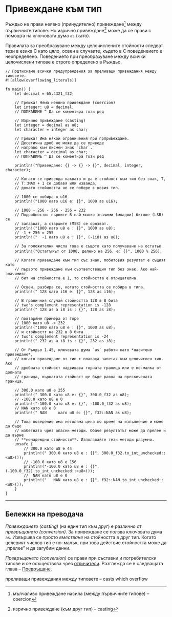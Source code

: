 # Привеждане към тип

Ръждьо не прави неявно (принудително) привеждане[^coercion] между първичните типове. Но
изрично привеждане[^casting] може да се прави с помощта на ключовата дума `as` (като).

Правилата за преобразуване между целочислените стойности следват тези в езика C като
цяло, освен в случаите, където в C поведенеието е неопределено. Поведението при
преобразуване между всички целочислени типове е строго определено в Ръждьо.

```rust,editable,ignore,mdbook-runnable
// Подтискаме всички предупреждения за преливащи привеждания между типовете.
#![allow(overflowing_literals)]

fn main() {
    let decimal = 65.4321_f32;

    // Грешка! Няма неявно привеждане (coercion)
    let integer: u8 = decimal;
    // ПОПРАВИМЕ ^ Да се коментира този ред

    // Изрично привеждане (casting)
    let integer = decimal as u8;
    let character = integer as char;

    // Грешка! Има някои ограничения при прпривеждане.
    // Десетична дроб не може да се приведе
    // направо към писмен знак `char`.
    let character = decimal as char;
    // ПОПРАВИМЕ ^ Да се коментира този ред

    println!("Привеждане: {} -> {} -> {}", decimal, integer, character);

    // Когато се привежда каквато и да е стойност към тип без знак, T,
    // T::MAX + 1 се добавя или изважда,
    // докато стойността не се побере в новия тип.

    // 1000 се побира в u16
    println!("1000 като u16 е: {}", 1000 as u16);

    // 1000 - 256 - 256 - 256 = 232
    // Подробности: първите 8 най-малко значими (младши) битове (LSB) се
    // запазват, а старшите (MSB) се орязват.
    println!("1000 като u8 е : {}", 1000 as u8);
    // -1 + 256 = 255
    println!("  -1 като u8 е : {}", (-1i8) as u8);

    // За положителни числа това е същото като получаване на остатък
    println!("Остатꙑкът от 1000, делено на 256, е: {}", 1000 % 256);

    // Когато привеждаме към тип със знак, побитовия резултат е същият като
    // първото привеждане към съответстващия тип без знак. Ако най-значимият
    // бит на стойността е 1, то стойността е отрицателна.

    // Освен, разбира се, когато стойността се побира в типа.
    println!(" 128 като i16 е: {}", 128 as i16);

    // В граничния случай стойността 128 в 8 бита
    // two's complement representation is -128
    println!(" 128 as a i8 is : {}", 128 as i8);

    // повтаряме примера от горе
    // 1000 като u8 -> 232
    println!("1000 като u8 е : {}", 1000 as u8);
    // и стойностт на 232 в 8 бита
    // two's complement representation is -24
    println!(" 232 as a i8 is : {}", 232 as i8);

    // От Ръждьо 1.45, ключовата дума `as` работи като *наситено привеждане*,
    // когато привеждаме от тип с плаваща запетая към целочислен тип. Ако
    // дробната стойност надвишава горната граница или е по-малка от долната
    // граница, върнатата стойност ще бъде равна на прескочената граница.

    // 300.0 като u8 е 255
    println!(" 300.0 като u8 е: {}", 300.0_f32 as u8);
    // -100.0 като u8 е 0
    println!("-100.0 като u8 е: {}", -100.0_f32 as u8);
    // NAN като u8 е 0
    println!(" NAN     като u8 е: {}", f32::NAN as u8);

    // Това поведение има неголяма цена по време на изпълнение и може да бъде
    // избегнато чрез опасни методи. Обаче резултатът може да прелее и да върне
    // **ненадеждни стойности**. Използвайте тези методи разумно.
    unsafe {
        // 300.0 като u8 е 44
        println!(" 300.0 като u8 е : {}", 300.0_f32.to_int_unchecked::<u8>());
        // -100.0 като u8 е 156
        println!("-100.0 като u8 е : {}", (-100.0_f32).to_int_unchecked::<u8>());
        //  NAN като u8 е 0
        println!("   NAN като u8 е : {}", f32::NAN.to_int_unchecked::<u8>());
    }
}
```

---
## Бележки на преводача

*Привеждането (casting)* (на един тип към друг) е различно от *превръщането
(conversion)*. За привеждане се ползва ключовата дума `as`. Извършва се просто
*вместване* на стойността в друг тип. Когато целевият числов тип е по-малък,
при това действие стойността може да „прелее” и да загубим данни.

*Превръщането (conversion)* се прави при съставни и потребителски типове и се
осъществява чрез [отличители][traits]. Разглежда се в следващата глава –
[Превръщане][conversion].


преливащи привеждания между типовете – casts which overflow

[^coercion]: мълчаливо привеждане насила (между първичните типове) – coercion 

[^casting]: изрично привеждане (към друг тип) – casting

[traits]: ../../trait.md
[conversion]: ../../conversion.md
